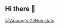 ## Hi there 👋

[![Anurag's GitHub stats](https://github-readme-stats.vercel.app/api?username=alyssongab)](https://github.com/anuraghazra/github-readme-stats)
<!--
**alyssongab/alyssongab** is a ✨ _special_ ✨ repository because its `README.md` (this file) appears on your GitHub profile.

Here are some ideas to get you started:

- 🔭 I’m currently working on ...
- 🌱 I’m currently learning ...
- 👯 I’m looking to collaborate on ...
- 🤔 I’m looking for help with ...
- 💬 Ask me about ...
- 📫 How to reach me: ...
- 😄 Pronouns: ...
- ⚡ Fun fact: ...
-->
